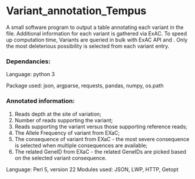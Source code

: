 # Variant_annotation_Tempus

A small software program to output a table annotating each variant in the file. Additional information for each variant is gathered via ExAC. To speed up computation time, Variants are queried in bulk with ExAC API and  . Only the most deleterious possibility is selected from each variant entry.

### Dependancies:
Language: python 3

Package used: json, argparse, requests, pandas, numpy, os.path

### Annotated information: 
1. Reads depth at the site of variation; 
2. Number of reads supporting the variant; 
3. Reads supporting the variant versus those supporting reference reads; 
4. The Allele Frequency of variant from EXaC;
5. The consequence of variant from EXaC - the most severe consequence is selected when multiple consequences are available;
6. The related GeneID from EXaC - the related GeneIDs are picked based on the selected variant consequence.

Language: Perl 5, version 22
Modules used: JSON, LWP, HTTP, Getopt


